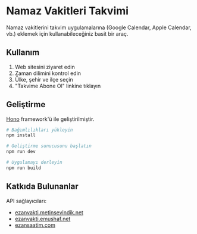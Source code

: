 # Namaz Vakitleri Takvimi

Namaz vakitlerini takvim uygulamalarına (Google Calendar, Apple Calendar, vb.) eklemek için kullanabileceğiniz basit bir araç.

## Kullanım

1. Web sitesini ziyaret edin
2. Zaman dilimini kontrol edin
3. Ülke, şehir ve ilçe seçin
4. "Takvime Abone Ol" linkine tıklayın

## Geliştirme

[Hono](https://hono.dev) framework'ü ile geliştirilmiştir.

```bash
# Bağımlılıkları yükleyin
npm install

# Geliştirme sunucusunu başlatın
npm run dev

# Uygulamayı derleyin
npm run build
```

## Katkıda Bulunanlar

API sağlayıcıları:
- [ezanvakti.metinsevindik.net](https://ezanvakti.metinsevindik.net)
- [ezanvakti.emushaf.net](https://ezanvakti.emushaf.net)
- [ezansaatim.com](http://api.ezansaatim.com)
